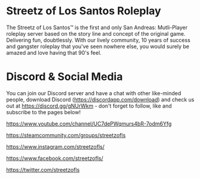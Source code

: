 # Streetz of Los Santos Roleplay
The Streetz of Los Santos™ is the first and only San Andreas: Mutli-Player roleplay server based on the story line and concept of the original game. Delivering fun, doubtlessly. With our lively community, 10 years of success and gangster roleplay that you've seen nowhere else, you would surely be amazed and love having that 90's feel.

# Discord & Social Media
You can join our Discord server and have a chat with other like-minded people, download Discord (https://discordapp.com/download) and check us out at https://discord.gg/gNUrWkm - don't forget to follow, like and subscribe to the pages below!

https://www.youtube.com/channel/UC7dePWqmurs4bR-7odm6Yfg

https://steamcommunity.com/groups/streetzofls

https://www.instagram.com/streetzofls/

https://www.facebook.com/streetzofls/

https://twitter.com/streetzofls

